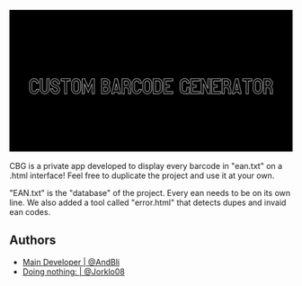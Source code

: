 
![Logo](https://github.com/Andbli/custombarcodegen/blob/main/logo.png?raw=true)




CBG is a private app developed to display every barcode in "ean.txt" on a .html interface! Feel free to duplicate the project and use it at your own. 

"EAN.txt" is the "database" of the project. Every ean needs to be on its own line. We also added a tool called "error.html" that detects dupes and invaid ean codes.


## Authors

- [ Main Developer | @AndBli](https://github.com/Andbli)
- [  Doing nothing: | @Jorklo08](https://github.com/Jorklo08)

